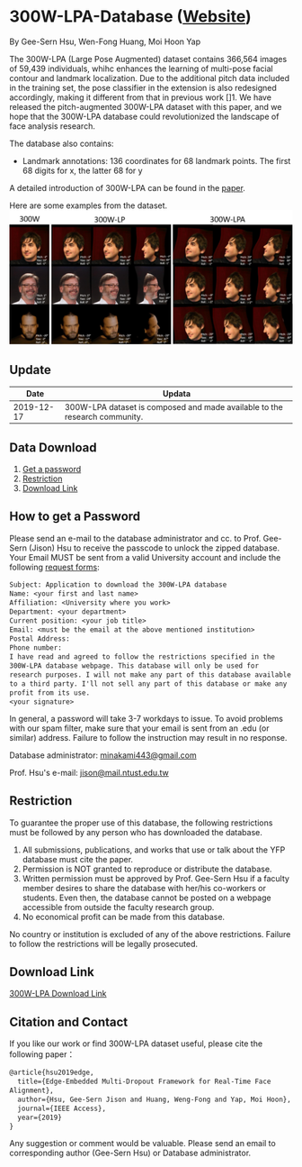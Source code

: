 # 300W-LPA-Database ([Website](https://sites.google.com/view/300w-lpa-database/))

By Gee-Sern Hsu, Wen-Fong Huang, Moi Hoon Yap


The 300W-LPA (Large Pose Augmented) dataset contains 366,564 images of 59,439 individuals, whihc enhances the learning of multi-pose facial contour and landmark localization. Due to the additional pitch data included in the training set, the pose classifier in the extension is also redesigned accordingly, making it different from that in previous work []1. We have released the pitch-augmented 300W-LPA dataset with this paper, and we hope that the 300W-LPA database could revolutionized the landscape of face analysis research.

The database also contains:
- Landmark annotations:
  136 coordinates for 68 landmark points.
  The first 68 digits for x, the latter 68 for y

A detailed introduction of 300W-LPA can be found in the [paper](https://ieeexplore.ieee.org/abstract/document/8935175).

Here are some examples from the dataset.
![Alt text](300W-LPA_Samples.PNG?raw=true "Title")


Update
--
|Date|Updata|
|----|------|
|2019-12-17|300W-LPA dataset is composed and made available to the research community.|


Data Download 
--
 1. [Get a password](#how-to-get-a-password)
 2. [Restriction](#restriction)
 3. [Download Link](#download-link)
 
How to get a Password
-
Please send an e-mail to the database administrator and cc. to Prof. Gee-Sern (Jison) Hsu to receive the passcode to unlock the zipped database. Your Email MUST be sent from a valid University account and include the following [request forms](./RequestForms.txt):

```
Subject: Application to download the 300W-LPA database
Name: <your first and last name>
Affiliation: <University where you work>
Department: <your department>
Current position: <your job title>
Email: <must be the email at the above mentioned institution>
Postal Address:
Phone number:
I have read and agreed to follow the restrictions specified in the 300W-LPA database webpage. This database will only be used for research purposes. I will not make any part of this database available to a third party. I'll not sell any part of this database or make any profit from its use.
<your signature>
```
In general, a password will take 3-7 workdays to issue. To avoid problems with our spam filter, make sure that your email is sent from an .edu (or similar) address. Failure to follow the instruction may result in no response. 

Database administrator:  minakami443@gmail.com

Prof. Hsu's e-mail: jison@mail.ntust.edu.tw



Restriction
-
To guarantee the proper use of this database, the following restrictions must be followed by any person who has downloaded the database.
 1. All submissions, publications, and works that use or talk about the YFP database must cite the paper. 
 2. Permission is NOT granted to reproduce or distribute the database. 
 3. Written permission must be approved by Prof. Gee-Sern Hsu if a faculty member desires to share the database with her/his co-workers or students. Even then, the database cannot be posted on a webpage accessible from outside the faculty research group. 
 4. No economical profit can be made from this database. 
 
No country or institution is excluded of any of the above restrictions. Failure to follow the restrictions will be legally prosecuted.

Download Link
-
[300W-LPA Download Link](https://drive.google.com/open?id=1euJy-8iL62n5gY2d1AqACOZMN3HFJVnz)

Citation and Contact
--
If you like our work or find 300W-LPA dataset useful, please cite the following paper：

```
@article{hsu2019edge,
  title={Edge-Embedded Multi-Dropout Framework for Real-Time Face Alignment},
  author={Hsu, Gee-Sern Jison and Huang, Weng-Fong and Yap, Moi Hoon},
  journal={IEEE Access},
  year={2019}
}
```

Any suggestion or comment would be valuable. Please send an email to corresponding author (Gee-Sern Hsu) or Database administrator.



